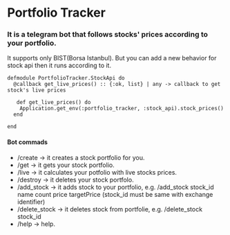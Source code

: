 # Portfolio Tracker

### It is a telegram bot that follows stocks' prices according to your portfolio.
It supports only BIST(Borsa Istanbul). But you can add a new behavior for stock api then it runs according to it.  

```
defmodule PortfolioTracker.StockApi do
  @callback get_live_prices() :: {:ok, list} | any -> callback to get stock's live prices
  
   def get_live_prices() do
    Application.get_env(:portfolio_tracker, :stock_api).stock_prices()
  end
 
end
```
  

#### Bot commads 

*  /create        -> it creates a stock portfolio for you.
*  /get           -> it gets your stock portfolio.
*  /live          -> it calculates your potfolio with live stocks prices.
*  /destroy       -> it deletes your stock portfolo.
*  /add_stock     -> it adds stock to your portfolio,
                  e.g. /add_stock stock_id name count price targetPrice
                  (stock_id must be same with exchange identifier)
*  /delete_stock  -> it deletes stock from portfolie,
                  e.g. /delete_stock stock_id
*  /help           -> help.

